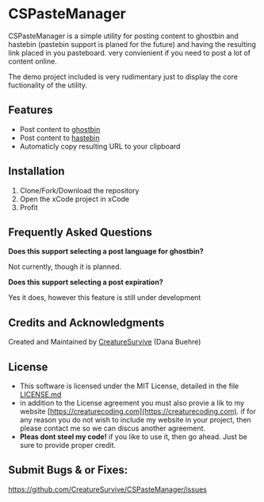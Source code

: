 # CSPasteManager

CSPasteManager is a simple utility for posting content to ghostbin and hastebin (pastebin support is planed for the future) and having the resulting link placed in you pasteboard. very convienient if you need to post a lot of content online.



The demo project included is very rudimentary just to display the core fuctionality of the utility.




## Features

* Post content to [ghostbin](https://ghostbin.com)
* Post content to [hastebin](https://hastebin.com)
* Automaticly copy resulting URL to your clipboard


## Installation

1. Clone/Fork/Download the repository
2. Open the xCode project in xCode
3. Profit


## Frequently Asked Questions

__Does this support selecting a post language for ghostbin?__

Not currently, though it is planned.

__Does this support selecting a post expiration?__

Yes it does, however this feature is still under development




## Credits and Acknowledgments

Created and Maintained by [CreatureSurvive](https://creaturecoding.com/) (Dana Buehre)



## License

- This software is licensed under the MIT License, detailed in the file [LICENSE.md](https://github.com/CreatureSurvive/CSPasteManager/tree/master/LICENCE.md)
- in addition to the License agreement you must also provie a lik to my website [https://creaturecoding.com](https://creaturecoding.com). if for any reason you do not wish to include my website in your project, then please contact me so we can discus another agreement.
- __Pleas dont steel my code!__ if you like to use it, then go ahead. Just be sure to provide proper credit.



## Submit Bugs & or Fixes:
https://github.com/CreatureSurvive/CSPasteManager/issues

